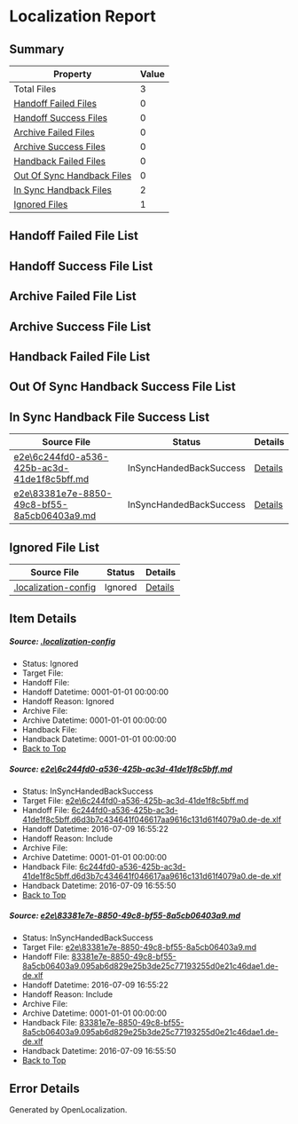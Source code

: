 # <a name='report-top'></a> Localization Report

## Summary
 Property | Value 
 -------- | ----- 
 Total Files | 3
[ Handoff Failed Files ](#handoff-failed-list)| 0
[ Handoff Success Files ](#handoff-success-list)| 0
[ Archive Failed Files ](#archive-failed-list)| 0
[ Archive Success Files ](#archive-success-list)| 0
[ Handback Failed Files ](#handback-failed-list)| 0
[ Out Of Sync Handback Files ](#outofsync-handback-success-list)| 0
[ In Sync Handback Files ](#insync-handback-success-list)| 2
[ Ignored Files ](#ignored-list)| 1

## <a name='handoff-failed-list'></a> Handoff Failed File List

## <a name='handoff-success-list'></a> Handoff Success File List

## <a name='archive-failed-list'></a> Archive Failed File List

## <a name='archive-success-list'></a> Archive Success File List

## <a name='handback-failed-list'></a> Handback Failed File List

## <a name='outofsync-handback-success-list'></a> Out Of Sync Handback Success File List

## <a name='insync-handback-success-list'></a> In Sync Handback File Success List
 Source File | Status | Details 
 ----------- | ------ | ------- 
 [e2e\6c244fd0-a536-425b-ac3d-41de1f8c5bff.md](https://github.com/OpenLocalizationTestOrg/oltest/blob/489e4e9119504a91ae505df464f681c956d058aa/e2e/6c244fd0-a536-425b-ac3d-41de1f8c5bff.md) | InSyncHandedBackSuccess | [Details](#cdfaeef7d894424f96b2bccc1baeecbadd135a981)
 [e2e\83381e7e-8850-49c8-bf55-8a5cb06403a9.md](https://github.com/OpenLocalizationTestOrg/oltest/blob/489e4e9119504a91ae505df464f681c956d058aa/e2e/83381e7e-8850-49c8-bf55-8a5cb06403a9.md) | InSyncHandedBackSuccess | [Details](#cdc3883f0ec8459b1ef0c9a7bb19ce9b89c0e9b02)

## <a name='ignored-list'></a> Ignored File List
 Source File | Status | Details 
 ----------- | ------ | ------- 
 [.localization-config](https://github.com/OpenLocalizationTestOrg/oltest/blob/489e4e9119504a91ae505df464f681c956d058aa/.localization-config) | Ignored | [Details](#3d4f252ac210baf56311d7e97dcc2db10974dbd20)

## Item Details
##### <a name='3d4f252ac210baf56311d7e97dcc2db10974dbd20'></a> Source: [.localization-config](https://github.com/OpenLocalizationTestOrg/oltest/blob/489e4e9119504a91ae505df464f681c956d058aa/.localization-config)
* Status: Ignored
* Target File: 
* Handoff File: 
* Handoff Datetime: 0001-01-01 00:00:00
* Handoff Reason: Ignored
* Archive File: 
* Archive Datetime: 0001-01-01 00:00:00
* Handback File: 
* Handback Datetime: 0001-01-01 00:00:00
* [Back to Top](#report-top)

##### <a name='cdfaeef7d894424f96b2bccc1baeecbadd135a981'></a> Source: [e2e\6c244fd0-a536-425b-ac3d-41de1f8c5bff.md](https://github.com/OpenLocalizationTestOrg/oltest/blob/489e4e9119504a91ae505df464f681c956d058aa/e2e/6c244fd0-a536-425b-ac3d-41de1f8c5bff.md)
* Status: InSyncHandedBackSuccess
* Target File: [e2e\6c244fd0-a536-425b-ac3d-41de1f8c5bff.md](https://github.com/OpenLocalizationTestOrg/oltest-dede-fly/blob/380b706c3870e202974876ac141524aa4cb4ecff/e2e/6c244fd0-a536-425b-ac3d-41de1f8c5bff.md)
* Handoff File: [6c244fd0-a536-425b-ac3d-41de1f8c5bff.d6d3b7c434641f046617aa9616c131d61f4079a0.de-de.xlf](https://github.com/OpenLocalizationTestOrg/olhandoff-e2e/blob/1ca8ff4a8842970860356aecfaa64235630772d5/ol-handoff/OpenLocalizationTestOrg/oltest-dede-fly/ci/ht/6c244fd0-a536-425b-ac3d-41de1f8c5bff.d6d3b7c434641f046617aa9616c131d61f4079a0.de-de.xlf)
* Handoff Datetime: 2016-07-09 16:55:22
* Handoff Reason: Include
* Archive File: 
* Archive Datetime: 0001-01-01 00:00:00
* Handback File: [6c244fd0-a536-425b-ac3d-41de1f8c5bff.d6d3b7c434641f046617aa9616c131d61f4079a0.de-de.xlf](https://github.com/OpenLocalizationTestOrg/olhandback-e2e/blob/655e667b6175af88e4ec28b832826f20bd97d1f0/ol-handback/OpenLocalizationTestOrg/oltest-dede-fly/ci/ht/6c244fd0-a536-425b-ac3d-41de1f8c5bff.d6d3b7c434641f046617aa9616c131d61f4079a0.de-de.xlf)
* Handback Datetime: 2016-07-09 16:55:50
* [Back to Top](#report-top)

##### <a name='cdc3883f0ec8459b1ef0c9a7bb19ce9b89c0e9b02'></a> Source: [e2e\83381e7e-8850-49c8-bf55-8a5cb06403a9.md](https://github.com/OpenLocalizationTestOrg/oltest/blob/489e4e9119504a91ae505df464f681c956d058aa/e2e/83381e7e-8850-49c8-bf55-8a5cb06403a9.md)
* Status: InSyncHandedBackSuccess
* Target File: [e2e\83381e7e-8850-49c8-bf55-8a5cb06403a9.md](https://github.com/OpenLocalizationTestOrg/oltest-dede-fly/blob/380b706c3870e202974876ac141524aa4cb4ecff/e2e/83381e7e-8850-49c8-bf55-8a5cb06403a9.md)
* Handoff File: [83381e7e-8850-49c8-bf55-8a5cb06403a9.095ab6d829e25b3de25c77193255d0e21c46dae1.de-de.xlf](https://github.com/OpenLocalizationTestOrg/olhandoff-e2e/blob/1ca8ff4a8842970860356aecfaa64235630772d5/ol-handoff/OpenLocalizationTestOrg/oltest-dede-fly/ci/ht/83381e7e-8850-49c8-bf55-8a5cb06403a9.095ab6d829e25b3de25c77193255d0e21c46dae1.de-de.xlf)
* Handoff Datetime: 2016-07-09 16:55:22
* Handoff Reason: Include
* Archive File: 
* Archive Datetime: 0001-01-01 00:00:00
* Handback File: [83381e7e-8850-49c8-bf55-8a5cb06403a9.095ab6d829e25b3de25c77193255d0e21c46dae1.de-de.xlf](https://github.com/OpenLocalizationTestOrg/olhandback-e2e/blob/655e667b6175af88e4ec28b832826f20bd97d1f0/ol-handback/OpenLocalizationTestOrg/oltest-dede-fly/ci/ht/83381e7e-8850-49c8-bf55-8a5cb06403a9.095ab6d829e25b3de25c77193255d0e21c46dae1.de-de.xlf)
* Handback Datetime: 2016-07-09 16:55:50
* [Back to Top](#report-top)


## Error Details

Generated by OpenLocalization.
